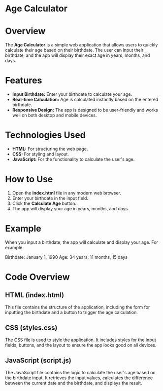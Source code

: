 # Age Calculator

# Overview

The **Age Calculator** is a simple web application that allows users to quickly calculate their age based on their birthdate. The user can input their birthdate, and the app will display their exact age in years, months, and days.

# Features

- **Input Birthdate:** Enter your birthdate to calculate your age.
- **Real-time Calculation:** Age is calculated instantly based on the entered birthdate.
- **Responsive Design:** The app is designed to be user-friendly and works well on both desktop and mobile devices.

# Technologies Used

- **HTML:** For structuring the web page.
- **CSS:** For styling and layout.
- **JavaScript:** For the functionality to calculate the user's age.

# How to Use

1. Open the **index.html** file in any modern web browser.
2. Enter your birthdate in the input field.
3. Click the **Calculate Age** button.
4. The app will display your age in years, months, and days.

# Example
When you input a birthdate, the app will calculate and display your age. For example:

Birthdate: January 1, 1990
Age: 34 years, 11 months, 15 days
# Code Overview
## HTML (index.html)
This file contains the structure of the application, including the form for inputting the birthdate and a button to trigger the age calculation.

## CSS (styles.css)
The CSS file is used to style the application. It includes styles for the input fields, buttons, and the layout to ensure the app looks good on all devices.

## JavaScript (script.js)
The JavaScript file contains the logic to calculate the user's age based on the birthdate input. It retrieves the input values, calculates the difference between the current date and the birthdate, and displays the result.



